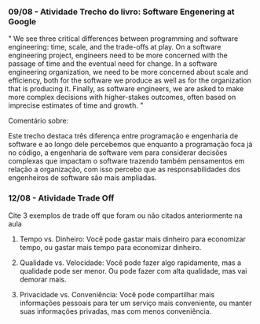 ### 09/08 - Atividade Trecho do livro: Software Engenering at Google

" We see three critical differences between programming and software engineering: time, scale, and the trade-offs at play. On a software engineering project, engineers need to be more concerned with the passage of time and the eventual need for change. In a software engineering organization, we need to be more concerned about scale and efficiency, both for the software we produce as well as for the organization that is producing it. Finally, as software engineers, we are asked to make more complex decisions with higher-stakes outcomes, often based on imprecise estimates of time and growth. "

Comentário sobre:

Este trecho destaca três diferença entre programação e engenharia de software e ao longo dele percebemos que enquanto a programação foca já no código,
a engenharia de software vem para considerar decisões complexas que impactam o software trazendo também pensamentos em relação a organização, com isso
percebo que as responsabilidades dos engenheiros de software são mais ampliadas.

### 12/08 - Atividade Trade Off

Cite 3 exemplos de trade off que foram ou não citados anteriormente na aula 

1. Tempo vs. Dinheiro: Você pode gastar mais dinheiro para economizar tempo, ou gastar mais tempo para economizar dinheiro.

2. Qualidade vs. Velocidade: Você pode fazer algo rapidamente, mas a qualidade pode ser menor. Ou pode fazer com alta qualidade, mas vai demorar mais.

3. Privacidade vs. Conveniência: Você pode compartilhar mais informações pessoais para ter um serviço mais conveniente, ou manter suas informações privadas, mas com menos conveniência.
